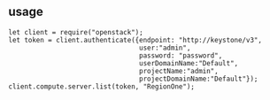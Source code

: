 

## usage

    let client = require("openstack");
    let token = client.authenticate({endpoint: "http://keystone/v3",
                                     user:"admin",
                                     password: "password",
                                     userDomainName:"Default",
                                     projectName:"admin",
                                     projectDomainName:"Default"});
    client.compute.server.list(token, "RegionOne");
